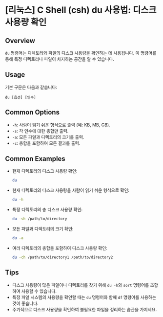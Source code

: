 # [리눅스] C Shell (csh) du 사용법: 디스크 사용량 확인

## Overview
`du` 명령어는 디렉토리와 파일의 디스크 사용량을 확인하는 데 사용됩니다. 이 명령어를 통해 특정 디렉토리나 파일이 차지하는 공간을 알 수 있습니다.

## Usage
기본 구문은 다음과 같습니다:
```
du [옵션] [인수]
```

## Common Options
- `-h`: 사람이 읽기 쉬운 형식으로 출력 (예: KB, MB, GB).
- `-s`: 각 인수에 대한 총합만 출력.
- `-a`: 모든 파일과 디렉토리의 크기를 출력.
- `-c`: 총합을 포함하여 모든 결과를 출력.

## Common Examples
- 현재 디렉토리의 디스크 사용량 확인:
  ```bash
  du
  ```

- 현재 디렉토리의 디스크 사용량을 사람이 읽기 쉬운 형식으로 확인:
  ```bash
  du -h
  ```

- 특정 디렉토리의 총 디스크 사용량 확인:
  ```bash
  du -sh /path/to/directory
  ```

- 모든 파일과 디렉토리의 크기 확인:
  ```bash
  du -a
  ```

- 여러 디렉토리의 총합을 포함하여 디스크 사용량 확인:
  ```bash
  du -ch /path/to/directory1 /path/to/directory2
  ```

## Tips
- 디스크 사용량이 많은 파일이나 디렉토리를 찾기 위해 `du -h`와 `sort` 명령어를 조합하여 사용할 수 있습니다.
- 특정 파일 시스템의 사용량을 확인할 때는 `du` 명령어와 함께 `df` 명령어를 사용하는 것이 좋습니다.
- 주기적으로 디스크 사용량을 확인하여 불필요한 파일을 정리하는 습관을 가지세요.